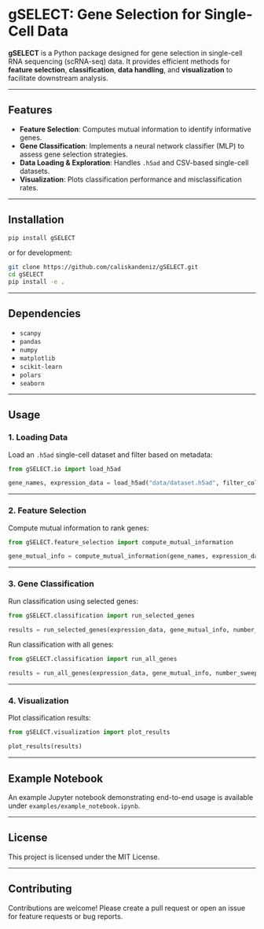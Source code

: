 # gSELECT: Gene Selection for Single-Cell Data

**gSELECT** is a Python package designed for gene selection in single-cell RNA sequencing (scRNA-seq) data. 
It provides efficient methods for **feature selection**, **classification**, **data handling**, and **visualization** to facilitate downstream analysis.

---

## Features

- **Feature Selection**: Computes mutual information to identify informative genes.
- **Gene Classification**: Implements a neural network classifier (MLP) to assess gene selection strategies.
- **Data Loading & Exploration**: Handles `.h5ad` and CSV-based single-cell datasets.
- **Visualization**: Plots classification performance and misclassification rates.

---

## Installation

```sh
pip install gSELECT
```

or for development:

```sh
git clone https://github.com/caliskandeniz/gSELECT.git
cd gSELECT
pip install -e .
```

---

## Dependencies

- `scanpy`
- `pandas`
- `numpy`
- `matplotlib`
- `scikit-learn`
- `polars`
- `seaborn`

---

## Usage

### **1. Loading Data**

Load an `.h5ad` single-cell dataset and filter based on metadata:

```python
from gSELECT.io import load_h5ad

gene_names, expression_data = load_h5ad("data/dataset.h5ad", filter_column="cell_type", filter_values=["type1", "type2"])
```

---

### **2. Feature Selection**

Compute mutual information to rank genes:

```python
from gSELECT.feature_selection import compute_mutual_information

gene_mutual_info = compute_mutual_information(gene_names, expression_data, top_mutual_information=50)
```

---

### **3. Gene Classification**

Run classification using selected genes:

```python
from gSELECT.classification import run_selected_genes

results = run_selected_genes(expression_data, gene_mutual_info, number_sweeps=10, top_n_genes=5)
```

Run classification with all genes:

```python
from gSELECT.classification import run_all_genes

results = run_all_genes(expression_data, gene_mutual_info, number_sweeps=10)
```

---

### **4. Visualization**

Plot classification results:

```python
from gSELECT.visualization import plot_results

plot_results(results)
```

---

## Example Notebook

An example Jupyter notebook demonstrating end-to-end usage is available under `examples/example_notebook.ipynb`.

---

## License

This project is licensed under the MIT License.

---

## Contributing

Contributions are welcome! Please create a pull request or open an issue for feature requests or bug reports.
